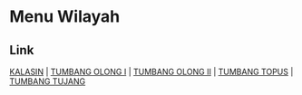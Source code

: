 # Menu Wilayah

## Link

[KALASIN](https://github.com/gigit-pemilu/pemilu-2024-62-kalimantan-tengah/tree/main/pileg-dpr/hitung-suara/sub/62-kalimantan-tengah/sub/12-murung-raya/sub/10-uut-murung/sub/2003-kalasin)
 | 
[TUMBANG OLONG I](https://github.com/gigit-pemilu/pemilu-2024-62-kalimantan-tengah/tree/main/pileg-dpr/hitung-suara/sub/62-kalimantan-tengah/sub/12-murung-raya/sub/10-uut-murung/sub/2002-tumbang-olong-i)
 | 
[TUMBANG OLONG II](https://github.com/gigit-pemilu/pemilu-2024-62-kalimantan-tengah/tree/main/pileg-dpr/hitung-suara/sub/62-kalimantan-tengah/sub/12-murung-raya/sub/10-uut-murung/sub/2005-tumbang-olong-ii)
 | 
[TUMBANG TOPUS](https://github.com/gigit-pemilu/pemilu-2024-62-kalimantan-tengah/tree/main/pileg-dpr/hitung-suara/sub/62-kalimantan-tengah/sub/12-murung-raya/sub/10-uut-murung/sub/2004-tumbang-topus)
 | 
[TUMBANG TUJANG](https://github.com/gigit-pemilu/pemilu-2024-62-kalimantan-tengah/tree/main/pileg-dpr/hitung-suara/sub/62-kalimantan-tengah/sub/12-murung-raya/sub/10-uut-murung/sub/2001-tumbang-tujang)

